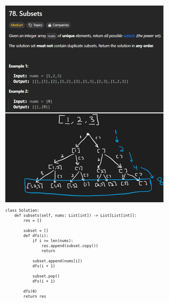 <img src="photo/78. Subsets.jpg" width="500"> <img src="draw/78. Subsets.jpg" width="500">

```
class Solution:
    def subsets(self, nums: List[int]) -> List[List[int]]:
        res = []

        subset = []
        def dfs(i):
            if i >= len(nums):
                res.append(subset.copy())
                return 

            subset.append(nums[i])
            dfs(i + 1)

            subset.pop()
            dfs(i + 1)
        
        dfs(0)
        return res
```
